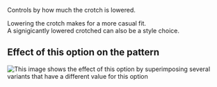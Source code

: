 Controls by how much the crotch is lowered.

Lowering the crotch makes for a more casual fit.\
A signigicantly lowered crotched can also be a style choice.

## Effect of this option on the pattern

![This image shows the effect of this option by superimposing several variants that have a different value for this option](charlie\_crotchdrop\_sample.svg "Effect of this option on the pattern")
